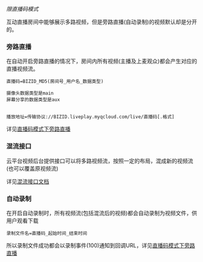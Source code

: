 *限直播码模式*

互动直播房间中能够展示多路视频，但是旁路直播(自动录制)的视频默认却是分开的。


### 旁路直播

在自动开启旁路直播的情况下，房间内所有视频(主播及上麦观众)都会产生对应的直播视频流。

```
直播码=BIZID_MD5(房间号_用户名_数据类型)

摄像头数据类型是main
屏幕分享的数据类型是aux


播放地址=传输协议://BIZID.liveplay.myqcloud.com/live/直播码[.格式]
```
详见[直播码模式下旁路直播](http://tce.fsphere.cn/document/product/268/8560)

### 混流接口

云平台视频后台提供接口可以将多路视频流，按照一定的布局，混成新的视频流(也可以覆盖原视频流)

详见[混流接口文档](http://tce.fsphere.cn/document/product/267/8832)

### 自动录制

在开启自动录制时，所有视频流(包括混流后的视频)都会自动录制为视频文件，供用户观看下载

```
录制文件名=直播码_起始时间_结束时间
```

所以录制文件成功都会以录制事件(100)通知到回调URL，详见[直播码模式下旁路直播](http://tce.fsphere.cn/document/product/268/8560)
